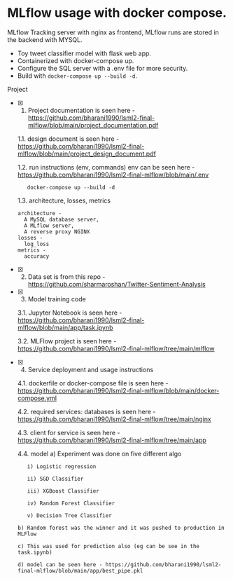 # MLflow usage with docker compose.
MLflow Tracking server with nginx as frontend, MLflow runs are stored in the backend with MYSQL. 
  - Toy tweet classifier model with flask web app. 
  - Containerized with docker-compose up.
  - Configure the SQL server with a .env file for more security. 
  - Build with ```docker-compose up --build -d```.
  
Project

- [x] 1. Project documentation is seen here - https://github.com/bharani1990/lsml2-final-mlflow/blob/main/project_documentation.pdf
        
    1.1. design document is seen here - https://github.com/bharani1990/lsml2-final-mlflow/blob/main/project_design_document.pdf
        
    1.2. run instructions (env, commands) env can be seen here - https://github.com/bharani1990/lsml2-final-mlflow/blob/main/.env
         
         docker-compose up --build -d
      
    1.3. architecture, losses, metrics

      architecture - 
        A MySQL database server,
        A MLflow server,
        A reverse proxy NGINX
      losses - 
        log_loss
      metrics - 
        accuracy

- [x] 2. Data set 
      is from this repo - https://github.com/sharmaroshan/Twitter-Sentiment-Analysis
- [x] 3. Model training code 

    3.1. Jupyter Notebook 
      is seen here - https://github.com/bharani1990/lsml2-final-mlflow/blob/main/app/task.ipynb

    3.2. MLFlow project
      is seen here - https://github.com/bharani1990/lsml2-final-mlflow/tree/main/mlflow

- [x] 4. Service deployment and usage instructions
    
    4.1. dockerfile or docker-compose file
      is seen here - https://github.com/bharani1990/lsml2-final-mlflow/blob/main/docker-compose.yml
    
    4.2. required services: databases
    is seen here - https://github.com/bharani1990/lsml2-final-mlflow/tree/main/nginx
      
    4.3. client for service
      is seen here - https://github.com/bharani1990/lsml2-final-mlflow/tree/main/app
     
    4.4. model
      a) Experiment was done on five different algo
      
         i) Logistic regression
         
         ii) SGD Classifier
         
         iii) XGBoost Classifier
         
         iv) Random Forest Classifier
         
         v) Decision Tree Classifier
         
      b) Random forest was the winner and it was pushed to production in MLFlow
      
      c) This was used for prediction also (eg can be see in the task.ipynb)
      
      d) model can be seen here - https://github.com/bharani1990/lsml2-final-mlflow/blob/main/app/best_pipe.pkl


